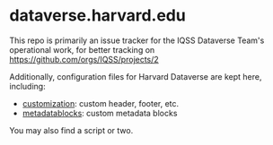 # dataverse.harvard.edu

This repo is primarily an issue tracker for the IQSS Dataverse Team's operational work, for better tracking on https://github.com/orgs/IQSS/projects/2

Additionally, configuration files for Harvard Dataverse are kept here, including:

- [customization](customization): custom header, footer, etc.
- [metadatablocks](metadatablocks): custom metadata blocks

You may also find a script or two.
